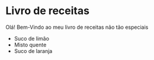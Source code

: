 # Livro de receitas

Olá! Bem-Vindo ao meu livro de receitas não tão especiais

- Suco de limão
- Misto quente
- Suco de laranja
